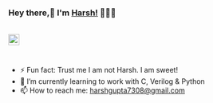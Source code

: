 ### Hey there,👋 I'm [Harsh!](https://www.linkedin.com/in/harshgu/) 🧑🏻‍💻

<br/>

<a href="https://www.qwiklabs.com/public_profiles/939ac227-9bde-4ce5-b3c3-47b8c30d6e59">
  <img align="left" alt="Harsh's Google Cloud Profile" width="22px" src="https://cdn.jsdelivr.net/npm/simple-icons@v3/icons/google.svg" />
</a>

<br /><br />

- ⚡ Fun fact: Trust me I am not Harsh. I am sweet!
- 🌱 I’m currently learning to work with C, Verilog & Python
- 📫 How to reach me: harshgupta7308@gmail.com

<!--
**harshg28101999/harshg28101999** is a ✨ _special_ ✨ repository because its `README.md` (this file) appears on your GitHub profile.

Here are some ideas to get you started:

- 🔭 I’m currently working on ...
- 🌱 I’m currently learning ...
- 👯 I’m looking to collaborate on ...
- 🤔 I’m looking for help with ...
- 💬 Ask me about ...
- 📫 How to reach me: ...
- 😄 Pronouns: ...
- ⚡ Fun fact: ...
-->
